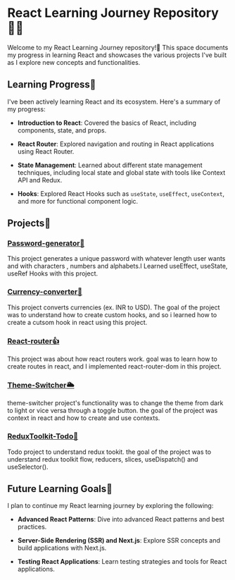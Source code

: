 # React Learning Journey Repository👨‍💻

Welcome to my React Learning Journey repository!🙌 This space documents my progress in learning React and showcases the various projects I've built as I explore new concepts and functionalities.

## Learning Progress📖

I've been actively learning React and its ecosystem. Here's a summary of my progress:

- **Introduction to React**: Covered the basics of React, including components, state, and props.

- **React Router**: Explored navigation and routing in React applications using React Router.

- **State Management**: Learned about different state management techniques, including local state and global state with tools like Context API and Redux.

- **Hooks**: Explored React Hooks such as `useState`, `useEffect`, `useContext`, and more for functional component logic.


## Projects📘

### [Password-generator🔑](./project-1)

This project generates a unique password with whatever length user wants and with characters , numbers and alphabets.I Learned useEffect, useState, useRef Hooks with this project.

### [Currency-converter💸](./project-2)

This project converts currencies (ex. INR to USD). The goal of the project was to understand how to create custom hooks, and so i learned how to create a cutsom hook in react using this project.

### [React-router👍](./project-3)

This project was about how react routers work. goal was to learn how to create routes in react, and I implemented react-router-dom in this project.

### [Theme-Switcher🌥️](./project-4)

theme-switcher project's functionality was to change the theme from dark to light or vice versa through a toggle button. the goal of the project was context in react and how to create and use contexts.

### [ReduxToolkit-Todo🚀](./project-5)

Todo project to understand redux tookit. the goal of the project was to understand redux toolkit flow, reducers, slices, useDispatch() and useSelector().

## Future Learning Goals🔖

I plan to continue my React learning journey by exploring the following:

- **Advanced React Patterns**: Dive into advanced React patterns and best practices.

- **Server-Side Rendering (SSR) and Next.js**: Explore SSR concepts and build applications with Next.js.

- **Testing React Applications**: Learn testing strategies and tools for React applications.

